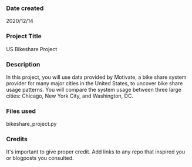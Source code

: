 ### Date created
2020/12/14

### Project Title
US Bikeshare Project

### Description
In this project, you will use data provided by Motivate, a bike share system provider for many major cities in the United States, to uncover bike share usage patterns. You will compare the system usage between three large cities: Chicago, New York City, and Washington, DC.

### Files used
bikeshare_project.py

### Credits
It's important to give proper credit. Add links to any repo that inspired you or blogposts you consulted.